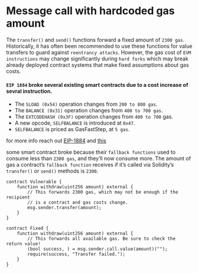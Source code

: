 # Message call with hardcoded gas amount

The `transfer()` and `send()` functions forward a fixed amount of `2300 gas`. Historically, it has often been recommended to use these functions for value transfers to guard against `reentrancy attacks`. However, the gas cost of `EVM instructions` may change significantly during `hard forks` which may break already deployed contract systems that make fixed assumptions about gas costs. 


####  `EIP 1884` broke several existing smart contracts due to a cost increase of sevral instruction.

* The `SLOAD (0x54)` operation changes from `200 to 800 gas`.
* The `BALANCE (0x31)` operation changes from `400 to 700 gas`.
* The `EXTCODEHASH (0x3F)` operation changes from `400 to 700` gas.
* A new opcode, `SELFBALANCE` is introduced at `0x47`.
* `SELFBALANCE` is priced as GasFastStep, at `5 gas`.

for more info reach out [EIP-1884](https://eips.ethereum.org/EIPS/eip-1884#sload) and [this](https://consensys.net/diligence/blog/2019/09/stop-using-soliditys-transfer-now/)


some smart contract broke because their `fallback functions` used to consume less than `2300 gas`, and they’ll now consume more. The amount of gas a contract’s `fallback function` receives if it’s called via Solidity’s `transfer()` or `send()` methods is `2300`.


    contract Vulnerable {
        function withdraw(uint256 amount) external {
            // This forwards 2300 gas, which may not be enough if the recipient
            // is a contract and gas costs change.
            msg.sender.transfer(amount);
        }
    }

    contract Fixed {
        function withdraw(uint256 amount) external {
            // This forwards all available gas. Be sure to check the return value!
            (bool success, ) = msg.sender.call.value(amount)("");
            require(success, "Transfer failed.");
        }
    }
